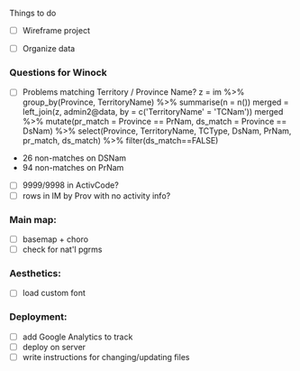 Things to do

- [ ] Wireframe project
- [ ] Organize data


### Questions for Winock
- [ ] Problems matching Territory / Province Name?
z = im %>% group_by(Province, TerritoryName) %>% summarise(n = n())
merged = left_join(z, admin2@data, by = c('TerritoryName' = 'TCNam'))
merged %>% mutate(pr_match = Province == PrNam, ds_match = Province == DsNam) %>% select(Province, TerritoryName, TCType, DsNam, PrNam, pr_match, ds_match) %>% filter(ds_match==FALSE)
* 26 non-matches on DSNam
* 94 non-matches on PrNam
- [ ] 9999/9998 in ActivCode?
- [ ] rows in IM by Prov with no activity info?

### Main map:
- [ ] basemap + choro
- [ ] check for nat'l pgrms

### Aesthetics:
- [ ] load custom font

### Deployment:
- [ ] add Google Analytics to track
- [ ] deploy on server
- [ ] write instructions for changing/updating files
